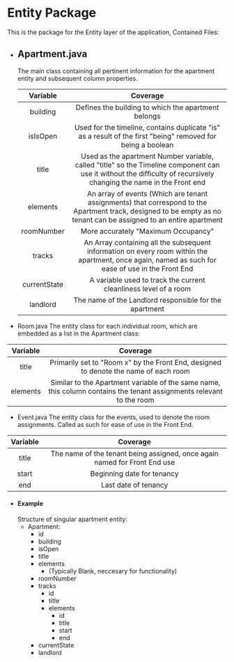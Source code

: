 

# Entity Package
This is the package for the Entity layer of the application, Contained Files:
- ## Apartment.java
	The main class containing all pertinent information for the apartment entity and subsequent column properties.
	
	|Variable|Coverage|
	|:---:|:---:|
	|building|Defines the building to which the apartment belongs|
	|isIsOpen| Used for the timeline, contains duplicate "is" as a result of the first "being" removed for being a boolean|
	|title|Used as the apartment Number variable, called "title" so the Timeline component can use it without the difficulty of recursively changing the name in the Front end|
	| elements| An array of events (Which are tenant assignments) that correspond to the Apartment track, designed to be empty as no tenant can be assigned to an entire apartment |
	|roomNumber| More accurately "Maximum Occupancy"|
	|tracks|An Array containing all the subsequent information on every room within the apartment, once again, named as such for ease of use in the Front End|
	|currentState|A variable used to track the current cleanliness level of a room|
	|landlord|The name of the Landlord responsible for the apartment|
	
- Room.java
The entity class for each individual room, which are embedded as a list in the Apartment class:

|Variable| Coverage|
|:---:|:---:|
|title| Primarily set to "Room x" by the Front End, designed to denote the name of each room|
|elements| Similar to the Apartment variable of the same name, this column contains the tenant assignments relevant to the room|
- Event.java
The entity class for the events, used to denote the room assignments. Called as such for ease of use in the Front End.

|Variable|Coverage|
|:---:|:---:|
|title| The name of the tenant being assigned, once again named for Front End use|
|start|Beginning date for tenancy|
|end|Last date of tenancy|
		
- #### **Example**
	Structure of singular apartment entity:
	- Apartment:
		- id
		- building
		- isOpen
		- title
		- elements
			- (Typically Blank, neccesary for functionality)
		- roomNumber
		- tracks
			- id
			- title
			- elements
				- id
				- title
				- start
				- end
		- currentState
		- landlord
